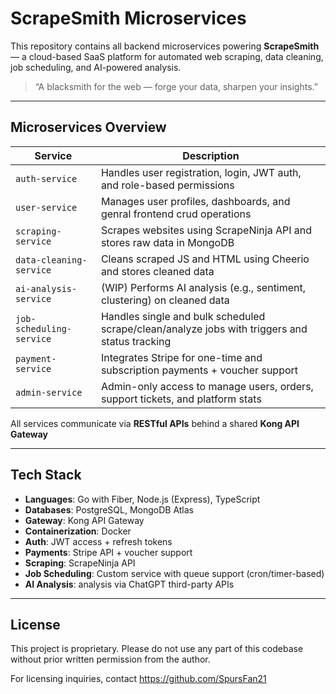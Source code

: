 
# ScrapeSmith Microservices

This repository contains all backend microservices powering **ScrapeSmith** — a cloud-based SaaS platform for automated web scraping, data cleaning, job scheduling, and AI-powered analysis.

> “A blacksmith for the web — forge your data, sharpen your insights.”

---

## Microservices Overview

| Service                  | Description                                                                                  |
|--------------------------|----------------------------------------------------------------------------------------------|
| `auth-service`           | Handles user registration, login, JWT auth, and role-based permissions                       |
| `user-service`           | Manages user profiles, dashboards, and genral frontend crud operations                       |
| `scraping-service`       | Scrapes websites using ScrapeNinja API and stores raw data in MongoDB                        |
| `data-cleaning-service`  | Cleans scraped JS and HTML using Cheerio and stores cleaned data                             |
| `ai-analysis-service`    | (WIP) Performs AI analysis (e.g., sentiment, clustering) on cleaned data                     |
| `job-scheduling-service` | Handles single and bulk scheduled scrape/clean/analyze jobs with triggers and status tracking|
| `payment-service`        | Integrates Stripe for one-time and subscription payments + voucher support                   |
| `admin-service`          | Admin-only access to manage users, orders, support tickets, and platform stats               |

All services communicate via **RESTful APIs** behind a shared **Kong API Gateway** 

---

## Tech Stack

- **Languages**: Go with Fiber, Node.js (Express), TypeScript
- **Databases**: PostgreSQL, MongoDB Atlas
- **Gateway**: Kong API Gateway
- **Containerization**: Docker
- **Auth**: JWT access + refresh tokens
- **Payments**: Stripe API + voucher support
- **Scraping**: ScrapeNinja API
- **Job Scheduling**: Custom service with queue support (cron/timer-based)
- **AI Analysis**: analysis via ChatGPT third-party APIs

---

## License

This project is proprietary. Please do not use any part of this codebase without prior written permission from the author.

For licensing inquiries, contact https://github.com/SpursFan21



